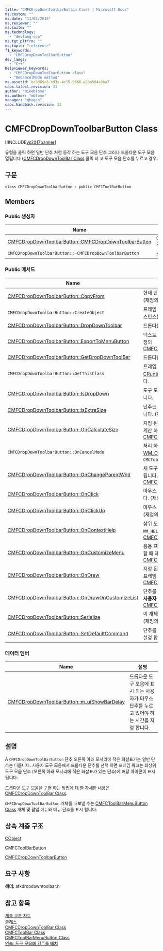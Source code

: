 ```yaml
---
title: "CMFCDropDownToolbarButton Class | Microsoft Docs"
ms.custom: ""
ms.date: "11/04/2016"
ms.reviewer: ""
ms.suite: ""
ms.technology: 
  - "devlang-cpp"
ms.tgt_pltfrm: ""
ms.topic: "reference"
f1_keywords: 
  - "CMFCDropDownToolbarButton"
dev_langs: 
  - "C++"
helpviewer_keywords: 
  - "CMFCDropDownToolbarButton class"
  - "OnCancelMode method"
ms.assetid: bc9d69e6-bd3e-4c15-9368-e80a504a0ba7
caps.latest.revision: 31
author: "mikeblome"
ms.author: "mblome"
manager: "ghogen"
caps.handback.revision: 33
---
```

# CMFCDropDownToolbarButton Class
[!INCLUDE[vs2017banner](../../assembler/inline/includes/vs2017banner.md)]

유형을 클릭 하면 일반 단추 처럼 동작 하는 도구 모음 단추  그러나 드롭다운 도구 모음 열립니다 \([CMFCDropDownToolBar Class](../../mfc/reference/cmfcdropdowntoolbar-class.md) 클릭 하 고 도구 모음 단추를 누르고 경우.  
  
## 구문  
  
```  
class CMFCDropDownToolbarButton : public CMFCToolBarButton  
```  
  
## Members  
  
### Public 생성자  
  
|Name|설명|  
|----------|--------|  
|[CMFCDropDownToolbarButton::CMFCDropDownToolbarButton](../Topic/CMFCDropDownToolbarButton::CMFCDropDownToolbarButton.md)|`CMFCDropDownToolbarButton` 개체를 생성합니다.|  
|`CMFCDropDownToolbarButton::~CMFCDropDownToolbarButton`|소멸자.|  
  
### Public 메서드  
  
|Name|설명|  
|----------|--------|  
|[CMFCDropDownToolbarButton::CopyFrom](../Topic/CMFCDropDownToolbarButton::CopyFrom.md)|현재 단추를 다른 도구 모음 단추의 속성을 복사합니다.  \(재정의 [CMFCToolBarButton::CopyFrom](../Topic/CMFCToolBarButton::CopyFrom.md).\)|  
|`CMFCDropDownToolbarButton::CreateObject`|프레임 워크에서 사용 하는 이와 같은 클래스의 동적 인스턴스를 만들려면.|  
|[CMFCDropDownToolbarButton::DropDownToolbar](../Topic/CMFCDropDownToolbarButton::DropDownToolbar.md)|드롭다운 도구 모음을 엽니다.|  
|[CMFCDropDownToolbarButton::ExportToMenuButton](../Topic/CMFCDropDownToolbarButton::ExportToMenuButton.md)|텍스트 도구 모음 단추에서는 메뉴에 복사 합니다.  \(재정의 [CMFCToolBarButton::ExportToMenuButton](../Topic/CMFCToolBarButton::ExportToMenuButton.md).\)|  
|[CMFCDropDownToolbarButton::GetDropDownToolBar](../Topic/CMFCDropDownToolbarButton::GetDropDownToolBar.md)|드롭다운 도구 모음 단추와 관련 된 검색 합니다.|  
|`CMFCDropDownToolbarButton::GetThisClass`|프레임 워크에서 사용 되는 포인터를 얻을 수 있는  [CRuntimeClass](../../mfc/reference/cruntimeclass-structure.md) 이 클래스 형식에 연결 된 개체입니다.|  
|[CMFCDropDownToolbarButton::IsDropDown](../Topic/CMFCDropDownToolbarButton::IsDropDown.md)|도구 모음 드롭다운이 현재 열려 있는지 여부를 결정 합니다.|  
|[CMFCDropDownToolbarButton::IsExtraSize](../Topic/CMFCDropDownToolbarButton::IsExtraSize.md)|단추는 확장된 된 테두리가 표시 될 수 있는지를 결정 합니다.  \(재정의 [CMFCToolBarButton::IsExtraSize](../Topic/CMFCToolBarButton::IsExtraSize.md).\)|  
|[CMFCDropDownToolbarButton::OnCalculateSize](../Topic/CMFCDropDownToolbarButton::OnCalculateSize.md)|지정 된 디바이스 컨텍스트 및 도킹 상태 단추의 크기를 계산 하는 프레임 워크에서 호출 합니다.  \(재정의 [CMFCToolBarButton::OnCalculateSize](../Topic/CMFCToolBarButton::OnCalculateSize.md).\)|  
|`CMFCDropDownToolbarButton::OnCancelMode`|처리 하는 프레임 워크에서 호출을  [WM\_CANCELMODE](http://msdn.microsoft.com/library/windows/desktop/ms632615) 메시지.  \(재정의 `CMCToolBarButton::OnCancelMode`.\)|  
|[CMFCDropDownToolbarButton::OnChangeParentWnd](../Topic/CMFCDropDownToolbarButton::OnChangeParentWnd.md)|새 도구 모음에 단추를 삽입 하면 프레임 워크에서 호출 됩니다.  \(재정의 [CMFCToolBarButton::OnChangeParentWnd](../Topic/CMFCToolBarButton::OnChangeParentWnd.md).\)|  
|[CMFCDropDownToolbarButton::OnClick](../Topic/CMFCDropDownToolbarButton::OnClick.md)|마우스 단추를 클릭할 때 프레임 워크에 의해 호출 됩니다.  \(재정의 [CMFCToolBarButton::OnClick](../Topic/CMFCToolBarButton::OnClick.md).\)|  
|[CMFCDropDownToolbarButton::OnClickUp](../Topic/CMFCDropDownToolbarButton::OnClickUp.md)|마우스 단추를 놓을 때 프레임 워크에 의해 호출 됩니다.  \(재정의 [CMFCToolBarButton::OnClickUp](../Topic/CMFCToolBarButton::OnClickUp.md).\)|  
|[CMFCDropDownToolbarButton::OnContextHelp](../Topic/CMFCDropDownToolbarButton::OnContextHelp.md)|상위 도구 모음을 처리할 때 프레임 워크에 의해 호출 된 `WM_HELPHITTEST` 메시지.  \(재정의 [CMFCToolBarButton::OnContextHelp](../Topic/CMFCToolBarButton::OnContextHelp.md).\)|  
|[CMFCDropDownToolbarButton::OnCustomizeMenu](../Topic/CMFCDropDownToolbarButton::OnCustomizeMenu.md)|응용 프로그램 상위 도구 모음에 바로 가기 메뉴를 표시할 때 제공 된 메뉴를 수정 합니다.  \(재정의 [CMFCToolBarButton::OnCustomizeMenu](../Topic/CMFCToolBarButton::OnCustomizeMenu.md).\)|  
|[CMFCDropDownToolbarButton::OnDraw](../Topic/CMFCDropDownToolbarButton::OnDraw.md)|지정 된 스타일 및 옵션을 사용 하 여 단추를 그리려면 프레임 워크에서 호출 합니다.  \(재정의 [CMFCToolBarButton::OnDraw](../Topic/CMFCToolBarButton::OnDraw.md).\)|  
|[CMFCDropDownToolbarButton::OnDrawOnCustomizeList](../Topic/CMFCDropDownToolbarButton::OnDrawOnCustomizeList.md)|단추를 그리려면 프레임 워크에 의해 호출의  **명령** 창에  **사용자 지정** 대화 상자.  \(재정의 [CMFCToolBarButton::OnDrawOnCustomizeList](../Topic/CMFCToolBarButton::OnDrawOnCustomizeList.md).\)|  
|[CMFCDropDownToolbarButton::Serialize](../Topic/CMFCDropDownToolbarButton::Serialize.md)|이 개체는 보관 파일에서 읽거나 아카이브 수를 씁니다.  \(재정의 [CMFCToolBarButton::Serialize](../Topic/CMFCToolBarButton::Serialize.md).\)|  
|[CMFCDropDownToolbarButton::SetDefaultCommand](../Topic/CMFCDropDownToolbarButton::SetDefaultCommand.md)|단추를 클릭할 때 프레임 워크를 사용 하 여 기본 명령을 설정 합니다.|  
  
### 데이터 멤버  
  
|Name|설명|  
|----------|--------|  
|[CMFCDropDownToolbarButton::m\_uiShowBarDelay](../Topic/CMFCDropDownToolbarButton::m_uiShowBarDelay.md)|드롭다운 도구 모음에 표시 되는 사용자가 마우스 단추를 누르고 있어야 하는 시간을 지정 합니다.|  
  
## 설명  
 A `CMFCDropDownToolBarButton` 단추 오른쪽 아래 모서리에 작은 화살표가는 일반 단추는 다릅니다.  사용자 도구 모음에서 드롭다운 단추를 선택 하면 프레임 워크는 최상위 도구 모음 단추 \(오른쪽 아래 모서리에 작은 화살표가 있는 단추\)에 해당 아이콘이 표시 됩니다.  
  
 드롭다운 도구 모음을 구현 하는 방법에 대 한 자세한 내용은 [CMFCDropDownToolBar Class](../../mfc/reference/cmfcdropdowntoolbar-class.md).  
  
 `CMFCDropDownToolBarButton` 개체를 내보낼 수는 [CMFCToolBarMenuButton Class](../../mfc/reference/cmfctoolbarmenubutton-class.md) 개체 및 팝업 메뉴와 메뉴 단추를 표시 합니다.  
  
## 상속 계층 구조  
 [CObject](../../mfc/reference/cobject-class.md)  
  
 [CMFCToolBarButton](../../mfc/reference/cmfctoolbarbutton-class.md)  
  
 [CMFCDropDownToolbarButton](../../mfc/reference/cmfcdropdowntoolbarbutton-class.md)  
  
## 요구 사항  
 **헤더:**  afxdropdowntoolbar.h  
  
## 참고 항목  
 [계층 구조 차트](../../mfc/hierarchy-chart.md)   
 [클래스](../../mfc/reference/mfc-classes.md)   
 [CMFCDropDownToolBar Class](../../mfc/reference/cmfcdropdowntoolbar-class.md)   
 [CMFCToolBar Class](../../mfc/reference/cmfctoolbar-class.md)   
 [CMFCToolBarMenuButton Class](../../mfc/reference/cmfctoolbarmenubutton-class.md)   
 [연습: 도구 모음에 컨트롤 배치](../../mfc/walkthrough-putting-controls-on-toolbars.md)